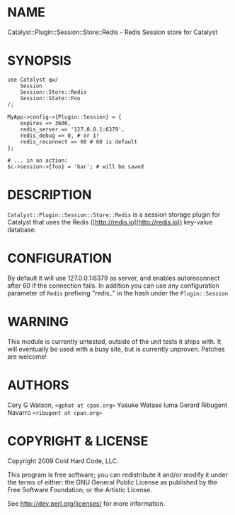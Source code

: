 # NAME

Catalyst::Plugin::Session::Store::Redis - Redis Session store for Catalyst

# SYNOPSIS

    use Catalyst qw/
        Session
        Session::Store::Redis
        Session::State::Foo
    /;

    MyApp->config->{Plugin::Session} = {
        expires => 3600,
        redis_server => '127.0.0.1:6379',
        redis_debug => 0, # or 1!
        redis_reconnect => 60 # 60 is default
    };

    # ... in an action:
    $c->session->{foo} = 'bar'; # will be saved

# DESCRIPTION

`Catalyst::Plugin::Session::Store::Redis` is a session storage plugin for
Catalyst that uses the Redis ([http://redis.io](http://redis.io)) key-value
database.

# CONFIGURATION

By default it will use 127.0.0.1:6379 as server, and enables autoreconnect after 60 if the connection fails. In addition
you can use any configuration parameter of `Redis` prefixing "redis\_"  in the hash under the `Plugin::Session`

# WARNING

This module is currently untested, outside of the unit tests it ships with.
It will eventually be used with a busy site, but is currently unproven.
Patches are welcome!

# AUTHORS

Cory G Watson, `<gphat at cpan.org>`
Yusuke Watase
luma
Gerard Ribugent Navarro `<ribugent at cpan.org>`

# COPYRIGHT & LICENSE

Copyright 2009 Cold Hard Code, LLC.

This program is free software; you can redistribute it and/or modify it
under the terms of either: the GNU General Public License as published
by the Free Software Foundation; or the Artistic License.

See http://dev.perl.org/licenses/ for more information.
